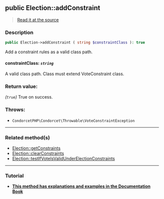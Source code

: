 ## public Election::addConstraint

> [Read it at the source](https://github.com/julien-boudry/Condorcet/blob/master/src/Election.php#L307)

### Description    

```php
public Election->addConstraint ( string $constraintClass ): true
```

Add a constraint rules as a valid class path.
    

#### **constraintClass:** *`string`*   
A valid class path. Class must extend VoteConstraint class.    


### Return value:   

*(`true`)* True on success.



### Throws:   

* ```CondorcetPHP\Condorcet\Throwable\VoteConstraintException```

---------------------------------------

### Related method(s)      

* [Election::getConstraints](/Docs/ApiReferences/Election%20Class/public%20Election--getConstraints.md)    
* [Election::clearConstraints](/Docs/ApiReferences/Election%20Class/public%20Election--clearConstraints.md)    
* [Election::testIfVoteIsValidUnderElectionConstraints](/Docs/ApiReferences/Election%20Class/public%20Election--testIfVoteIsValidUnderElectionConstraints.md)    

---------------------------------------

### Tutorial

* **[This method has explanations and examples in the Documentation Book](https://www.condorcet.io/3.AsPhpLibrary/5.Votes/4.VoteConstraints)**    
